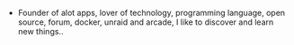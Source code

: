 - Founder of alot apps, lover of technology, programming language, open source, forum, docker, unraid and arcade, I like to discover and learn new things..
  <br>

































































































































































































































































































































































































































































































































































































































































































































































































































































































